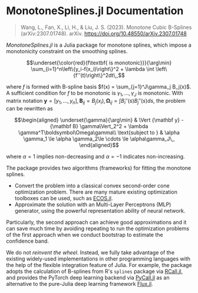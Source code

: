 # MonotoneSplines.jl Documentation

> Wang, L., Fan, X., Li, H., & Liu, J. S. (2023). Monotone Cubic B-Splines (arXiv:2307.01748). arXiv. https://doi.org/10.48550/arXiv.2307.01748

*MonotoneSplines.jl* is a Julia package for monotone splines, which impose a monotonicity constraint on the smoothing splines. 

```math
\underset{\color{red}{f\textbf{ is monotonic}}}{\arg\min} \sum_{i=1}^n\left\{y_i-f(x_i)\right\}^2 + \lambda \int \left\{f''(t)\right\}^2dt\,,
```

where $f$ is formed with B-spline basis $f(x) = \sum_{j=1}^J\gamma_j B_j(x)$. A sufficient condition for $f$ to be monotonic is $\gamma_1,\ldots,\gamma_J$ is monotonic. With matrix notation ${\mathbf y} = [y_1,\ldots, y_n], {\mathbf B}_{ij} = B_j(x_i), {\boldsymbol\Omega}_{ij} = \int B_i''(s)B_j''(s)ds$, the problem can be rewritten as

```math
\begin{aligned}
\underset{\gamma}{\arg\min} & \Vert {\mathbf y} - {\mathbf B} \gamma\Vert_2^2 + \lambda \gamma^T\boldsymbol\Omega\gamma\\
\text{subject to } & \alpha \gamma_1 \le \alpha \gamma_2\le \cdots \le \alpha\gamma_J\,,
\end{aligned}
```

where $\alpha=1$ implies non-decreasing and $\alpha=-1$ indicates non-increasing.

The package provides two algorithms (frameworks) for fitting the monotone splines.

- Convert the problem into a classical convex second-order cone optimization problem. There are many mature existing optimization toolboxes can be used, such as [ECOS.jl](https://github.com/jump-dev/ECOS.jl).
- Approximate the solution with an Multi-Layer Perceptrons (MLP) generator, using the powerful representation ability of neural network.

Particularly, the second approach can achieve good approximations and it can save much time by avoiding repeating to run the optimization problems of the first approach when we conduct bootstrap to estimate the confidence band. 

We do not *reinvent the wheel*. Instead, we fully take advantage of the existing widely-used implementations in other programming languages with the help of the flexible integration feature of Julia. For example, the package adopts the calculation of B-splines from R's `splines` package via [RCall.jl](https://github.com/JuliaInterop/RCall.jl), and provides the PyTorch deep learning backend via [PyCall.jl](https://github.com/JuliaPy/PyCall.jl) as an alternative to the pure-Julia deep learning framework [Flux.jl](https://github.com/FluxML/Flux.jl).